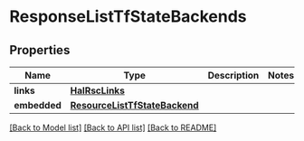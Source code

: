 # ResponseListTfStateBackends

## Properties
Name | Type | Description | Notes
------------ | ------------- | ------------- | -------------
**links** | [**HalRscLinks**](HalRscLinks.md) |  | 
**embedded** | [**ResourceListTfStateBackend**](ResourceListTfStateBackend.md) |  | 

[[Back to Model list]](../README.md#documentation-for-models) [[Back to API list]](../README.md#documentation-for-api-endpoints) [[Back to README]](../README.md)


